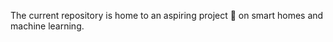 The current repository is home to an aspiring project :rocket: on smart homes and machine learning. 
